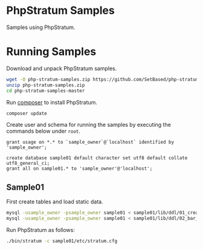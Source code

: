 # PhpStratum Samples
Samples using PhpStratum.

# Running Samples

Download and unpack PhpStratum samples.
```bash
wget -O php-stratum-samples.zip https://github.com/SetBased/php-stratum-samples/archive/master.zip
unzip php-stratum-samples.zip
cd php-stratum-samples-master
```

Run [composer](https://getcomposer.org/) to install PhpStratum.
```bash
composer update
```

Create user and schema for running the samples by executing the commands below under `root`.
```mysql
grant usage on *.* to `sample_owner`@`localhost` identified by 'sample_owner';

create database sample01 default character set utf8 default collate utf8_general_ci;
grant all on sample01.* to 'sample_owner'@'localhost';
```

## Sample01
First create tables and load static data.
```bash
mysql -usample_owner -psample_owner sample01 < sample01/lib/ddl/01_create_tables.sql
mysql -usample_owner -psample_owner sample01 < sample01/lib/ddl/02_bar_user_status.sql
```
Run PhpStratum as follows:
```bash
./bin/stratum -c sample01/etc/stratum.cfg
```

